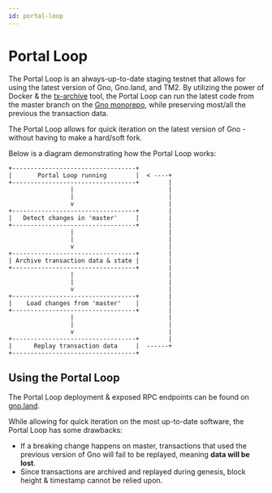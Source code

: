 ```yaml
---
id: portal-loop
---
```


# Portal Loop

The Portal Loop is an always-up-to-date staging testnet that allows for using
the latest version of Gno, Gno.land, and TM2. By utilizing the power of Docker
& the [tx-archive](https://github.com/gnolang/tx-archive) tool, the Portal Loop can run the latest code from the 
master branch on the [Gno monorepo](https://github.com/gnolang/gno), 
while preserving most/all the previous the transaction data. 

The Portal Loop allows for quick iteration on the latest version of Gno - without
having to make a hard/soft fork. 

Below is a diagram demonstrating how the Portal Loop works:
```
+----------------------------------+
|       Portal Loop running        |  < ----+ 
+----------------------------------+        |
                 |                          |
                 |                          |
                 v                          |
+----------------------------------+        |
|   Detect changes in 'master'     |        |
+----------------------------------+        |
                 |                          |
                 |                          |
                 v                          |
+----------------------------------+        |
| Archive transaction data & state |        |    
+----------------------------------+        |
                 |                          |
                 |                          |
                 v                          |
+----------------------------------+        |
|    Load changes from 'master'    |        |
+----------------------------------+        |
                 |                          |
                 |                          |
                 v                          |
+----------------------------------+        |
|      Replay transaction data     |  ------+  
+----------------------------------+
```

## Using the Portal Loop

The Portal Loop deployment & exposed RPC endpoints can be found on
[gno.land](https://gno.land).

While allowing for quick iteration on the most up-to-date software, the Portal Loop
has some drawbacks:
- If a breaking change happens on master, transactions that used the previous version of
Gno will fail to be replayed, meaning **data will be lost**. 
- Since transactions are archived and replayed during genesis, 
block height & timestamp cannot be relied upon.
